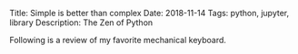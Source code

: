 Title: Simple is better than complex
Date: 2018-11-14
Tags: python, jupyter, library
Description: The Zen of Python

Following is a review of my favorite mechanical keyboard.
